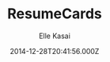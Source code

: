 ---
title: ResumeCards
github: https://github.com/ellekasai/resumecards/
demo: https://ellekasai.github.io/resumecards/
author: Elle Kasai
ssg:
  - Jekyll
cms:
  - Markdown
date: 2014-12-28T20:41:56.000Z
description: >-
  A Markdown based resume generator. It looks great on mobile/desktop and can be
  saved as PDF.
draft: true
publish_date: '2014-12-28T20:41:56Z'
update_date: '2018-07-16T06:12:46Z'
github_star: 726
github_fork: 237
---